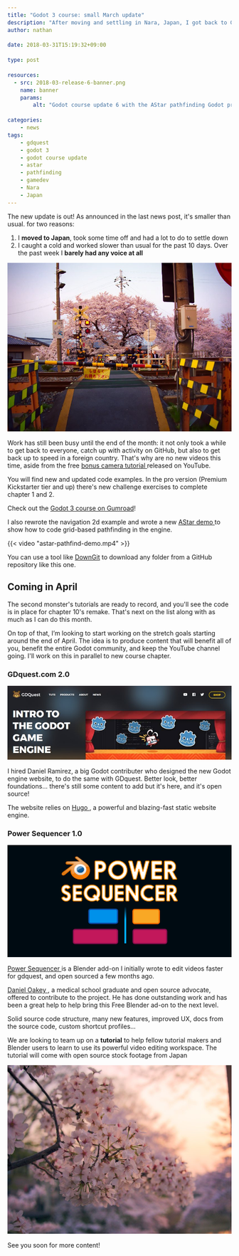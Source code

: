 ```yaml
---
title: "Godot 3 course: small March update"
description: "After moving and settling in Nara, Japan, I got back to GDquest. This month's update is smaller than usual, but it's still out in time, as promised!"
author: nathan

date: 2018-03-31T15:19:32+09:00

type: post

resources:
  - src: 2018-03-release-6-banner.png
    name: banner
    params:
        alt: "Godot course update 6 with the AStar pathfinding Godot project logo in front of cherry tree flowers"

categories:
    - news
tags:
    - gdquest
    - godot 3
    - godot course update
    - astar
    - pathfinding
    - gamedev
    - Nara
    - Japan
---
```


The new update is out! As announced in the last news post, it's smaller than usual. for two reasons:

1. I **moved to Japan**, took some time off and had a lot to do to settle down
1. I caught a cold and worked slower than usual for the past 10 days. Over the past week I **barely had any voice at all**

![](move-to-japan.jpg)

Work has still been busy until the end of the month: it not only took a while to get back to everyone, catch up with activity on GitHub, but also to get back up to speed in a foreign country. That's why are no new videos this time, aside from the free [ bonus camera tutorial ](https://www.youtube.com/watch?v=lNNO-Gh5j78) released on YouTube.

You will find new and updated code examples. In the pro version (Premium Kickstarter tier and up) there's new challenge exercises to complete chapter 1 and 2.

Check out the [Godot 3 course on Gumroad](https://gumroad.com/gdquest)!

I also rewrote the navigation 2d example and wrote a new [ AStar demo ](https://github.com/GDquest/Godot-engine-tutorial-demos/tree/master/2018/03-30-astar-pathfinding) to show how to code grid-based pathfinding in the engine.

{{< video "astar-pathfind-demo.mp4" >}}

You can use a tool like [DownGit](https://minhaskamal.github.io/DownGit/#/home) to download any folder from a GitHub repository like this one.

## Coming in April

The second monster's tutorials are ready to record, and you'll see the code is in place for chapter 10's remake. That's next on the list along with as much as I can do this month.

On top of that, I’m looking to start working on the stretch goals starting around the end of April. The idea is to produce content that will benefit all of you, benefit the entire Godot community, and keep the YouTube channel going. I'll work on this in parallel to new course chapter.

### GDquest.com 2.0

![](gdquest-v2.jpg)

I hired Daniel Ramirez, a big Godot contributer who designed the new Godot engine website, to do the same with GDquest. Better look, better foundations... there's still some content to add but it's here, and it's open source!

The website relies on [ Hugo ](https://gohugo.io/), a powerful and blazing-fast static website engine.

### Power Sequencer 1.0

![Power Sequencer banner](power-sequencer-banner.png)

[ Power Sequencer ](https://github.com/GDquest/Blender-power-sequencer/) is a Blender add-on I initially wrote to edit videos faster for gdquest, and open sourced a few months ago.

[ Daniel Oakey ](https://github.com/doakey3/), a medical school graduate and open source advocate, offered to contribute to the project. He has done outstanding work and has been a great help to help bring this Free Blender ad-on to the next level.

Solid source code structure, many new features, improved UX, docs from the source code, custom shortcut profiles...

We are looking to team up on a **tutorial** to help fellow tutorial makers and Blender users to learn to use its powerful video editing workspace. The tutorial will come with open source stock footage from Japan

![](./cherry-blossom-trees.jpg)

See you soon for more content!
